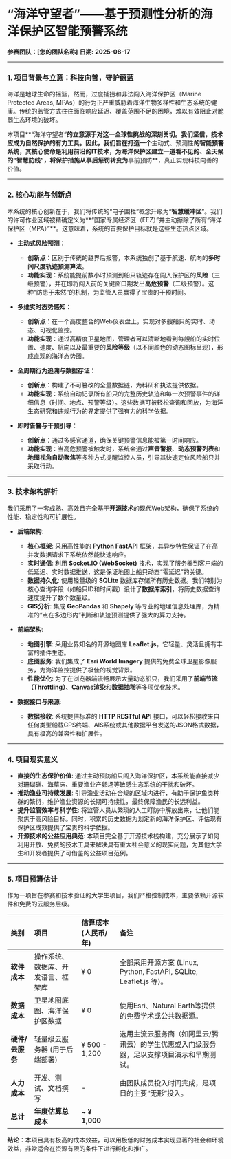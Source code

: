 # “海洋守望者”——基于预测性分析的海洋保护区智能预警系统

**参赛团队：[您的团队名称]**
**日期: 2025-08-17**

---

### 1. 项目背景与立意：科技向善，守护蔚蓝

海洋是地球生命的摇篮，然而，过度捕捞和非法闯入海洋保护区（Marine Protected Areas, MPAs）的行为正严重威胁着海洋生物多样性和生态系统的健康。传统的监管方式往往面临响应延迟、覆盖范围不足的困境，难以有效阻止对脆弱生态环境的破坏。

本项目**“海洋守望者”**的立意源于对这一全球性挑战的深刻关切。我们坚信，技术应成为自然保护的有力工具。因此，我们旨在打造一个**主动式、预测性**的智能预警系统，其核心使命是利用前沿的IT技术，为海洋保护区建立一道看不见的、全天候的“智慧防线”，将保护措施从事后惩罚转变为**事前预防**，真正实现科技向善的价值。

---

### 2. 核心功能与创新点

本系统的核心创新在于，我们将传统的“电子围栏”概念升级为“**智慧缓冲区**”。我们的许可作业区域被精确定义为**“国家专属经济区（EEZ）”并主动擦除了所有“海洋保护区（MPA）”**。这意味着，系统的首要保护目标就是这些生态热点区域。

*   **主动式风险预测**：
    *   **创新点**：区别于传统的越界后报警，本系统独创了基于航速、航向的**多时间尺度轨迹预测算法**。
    *   **功能实现**：系统能提前数小时预测到船只轨迹存在闯入保护区的**风险**（三级预警），并在即将闯入前的关键窗口期发出**高危预警**（二级预警）。这种“防患于未然”的机制，为监管人员赢得了宝贵的干预时间。

*   **多维实时态势感知**：
    *   **创新点**：在一个高度整合的Web仪表盘上，实现对多艘船只的实时、动态、可视化监控。
    *   **功能实现**：通过高精度卫星地图，管理者可以清晰地看到每艘船的实时位置、速度、航向以及最重要的**风险等级**（以不同颜色的动态图标呈现），形成直观的海洋态势图。

*   **全周期行为追溯与数据存证**：
    *   **创新点**：构建了不可篡改的全量数据链，为科研和执法提供依据。
    *   **功能实现**：系统自动记录所有船只的完整历史轨迹和每一次预警事件的详细信息（时间、地点、预警等级）。这些数据可被轻松查询和回放，为海洋生态研究和违规行为的界定提供了强有力的科学依据。

*   **即时告警与干预引导**：
    *   **创新点**：通过多感官通道，确保关键预警信息能被第一时间响应。
    *   **功能实现**：当高危预警被触发时，系统会通过**声音警报**、**动态预警列表**和**地图视角自动聚焦**等多种方式提醒监控人员，引导其快速定位风险船只并采取行动。

---

### 3. 技术架构解析

我们采用了一套成熟、高效且完全基于**开源技术**的现代Web架构，确保了系统的性能、稳定性和可扩展性。

*   **后端架构**:
    *   **核心框架**: 采用高性能的 **Python FastAPI** 框架，其异步特性保证了在高并发数据请求下系统依然能快速响应。
    *   **实时通信**: 利用 **Socket.IO (WebSocket)** 技术，实现了服务器到客户端的低延迟、实时数据推送，这是保证地图上船只动态“零延迟”的关键。
    *   **数据持久化**: 使用轻量级的 **SQLite** 数据库存储所有历史数据。我们特别为核心查询字段（如船只ID和时间戳）设计了**数据库索引**，将历史数据查询速度提升了数个数量级。
    *   **GIS分析**: 集成 **GeoPandas** 和 **Shapely** 等专业的地理信息处理库，为精准的“点在多边形内”判断和轨迹预测提供了强大的算力支持。

*   **前端架构**:
    *   **地图引擎**: 采用业界知名的开源地图库 **Leaflet.js**，它轻量、灵活且拥有丰富的插件生态。
    *   **底图服务**: 我们集成了 **Esri World Imagery** 提供的免费全球卫星影像服务，为海洋监控提供了极佳的视觉背景。
    *   **性能优化**: 为了在浏览器端流畅展示大量动态船只，我们采用了**前端节流（Throttling）**、**Canvas渲染**和**数据抽稀**等多项优化技术。

*   **数据接口与来源**:
    *   **数据接收**: 系统提供标准的 **HTTP RESTful API** 接口，可以轻松接收来自任何类型船载GPS终端、AIS系统或其他数据平台发送的JSON格式数据，具有极高的兼容性和扩展性。

---

### 4. 项目现实意义

*   **直接的生态保护价值**: 通过主动预防船只闯入海洋保护区，本系统能直接减少对珊瑚礁、海草床、重要渔业产卵场等敏感生态系统的干扰和破坏。
*   **推动渔业可持续发展**: 引导渔业活动在合规的区域内进行，有助于保护鱼类种群的繁衍，维护渔业资源的长期可持续性，最终保障渔民的长远利益。
*   **提升监管效率与科学性**: 将监管人员从繁琐的人工盯防中解放出来，让他们能聚焦于高风险目标。同时，积累的历史数据为划定新的海洋保护区、评估现有保护区成效提供了宝贵的科学依据。
*   **开源技术的公益应用典范**: 本项目完全基于开源技术栈构建，充分展示了如何利用开放、免费的技术工具来解决具有重大社会意义的现实问题，为其他大学生和开发者提供了可借鉴的公益项目范例。

---

### 5. 项目预算估计

作为一项旨在参赛和技术验证的大学生项目，我们严格控制成本，主要依赖开源软件和免费的云服务层级。

| 类别 | 项目 | 估算成本 (人民币/年) | 备注 |
| :--- | :--- | :--- | :--- |
| **软件成本** | 操作系统、数据库、开发语言、框架库 | ¥ 0 | 全部采用开源方案 (Linux, Python, FastAPI, SQLite, Leaflet.js 等)。 |
| **数据成本** | 卫星地图底图、海洋保护区数据 | ¥ 0 | 使用Esri、Natural Earth等提供的免费学术或公共数据源。 |
| **硬件/云服务** | 轻量级云服务器 (用于后端部署) | ¥ 500 - 1,200 | 选用主流云服务商（如阿里云/腾讯云）的学生优惠或入门级服务器，足以支撑项目演示和早期测试。 |
| **人力成本** | 开发、测试、文档撰写 | - | 由团队成员投入时间完成，是项目的主要“无形”投入。 |
| **总计** | **年度估算总成本** | **~ ¥ 1,000** | |

**结论**：本项目具有极高的成本效益，可以用极低的财务成本实现显著的社会和环境效益，非常适合在资源有限的条件下进行孵化和推广。
